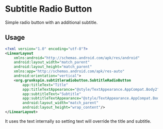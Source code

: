 # Subtitle Radio Button

Simple radio button with an additional subtitle.

## Usage

```xml
<?xml version="1.0" encoding="utf-8"?>
<LinearLayout
    xmlns:android="http://schemas.android.com/apk/res/android"
    android:layout_width="match_parent"
    android:layout_height="match_parent"
    xmlns:app="http://schemas.android.com/apk/res-auto"
    android:orientation="vertical">
    <org.grunkspin.subtitleradiobutton.SubtitleRadioButton
        app:titleText="Title"
        app:titleTextAppearance="@style/TextAppearance.AppCompat.Body2"
        app:subtitleText="Subtitle"
        app:subtitleTextAppearance="@style/TextAppearance.AppCompat.Body1"
        android:layout_width="match_parent"
        android:layout_height="wrap_content"/>
</LinearLayout>
```

It uses the text internally so setting text will override the title and subtitle.